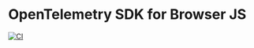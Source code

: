 # OpenTelemetry SDK for Browser JS

[![CI](https://github.com/YunosukeY/otel-sdk-web/actions/workflows/ci.yaml/badge.svg?branch=master&event=push)](https://github.com/YunosukeY/otel-sdk-web/actions/workflows/ci.yaml)
